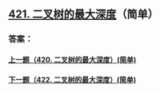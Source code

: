 ## [421. 二叉树的最大深度](https://leetcode-cn.com/problems/merge-two-sorted-lists/)（简单）





### 答案：



#### [上一题（420. 二叉树的最大深度）(简单)](https://github.com/sdwwld/leetCode/blob/master/src/main/java/com/wld/java/leetcode/leetCode0420.md)

#### [下一题（422. 二叉树的最大深度）(简单)](https://github.com/sdwwld/leetCode/blob/master/src/main/java/com/wld/java/leetcode/leetCode0422.md)